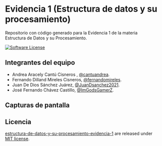 # Evidencia 1 (Estructura de datos y su procesamiento)
Repositorio con código generado para la Evidencia 1 de la materia Estructura de Datos y su Procesamiento.

[![Software License](https://img.shields.io/badge/license-MIT-brightgreen.svg)](LICENSE)

## Integrantes del equipo
- Andrea Aracely Cantú Cisneros , [@cantuandrea](https://github.com/cantuandrea).
- Fernando Dilland Mireles Cisneros, [@fernandomireles](https://github.com/fernandomireles).
- Juan De Dios Sánchez Juárez, [@JuanDsanchez2021](https://github.com/JuanDsanchez2021).
- José Fernando Chávez Castillo, [@ImGodsGamerZ](https://github.com/ImGodsGamerZ).

## Capturas de pantalla


## Licencia

[estructura-de-datos-y-su-procesamiento-evidencia-1](https://github.com/fernandomireles/estructura-de-datos-y-su-procesamiento-evidencia-1/) are released under [MIT license](https://github.com/fernandomireles/estructura-de-datos-y-su-procesamiento-evidencia-1/blob/main/LICENSE).

